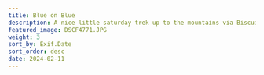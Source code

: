 ```yaml
---
title: Blue on Blue
description: A nice little saturday trek up to the mountains via Biscuit Ridge road :) The gloomy grip of winter seems to be finally loosening up. The sky was blue, the sun was hitting the trees and causing snow to melt off of them, with the pitter patter sound of melting snow audible in every direction. Barely any wind, near perfect visibility. Mt. Rainier and Mt. Adams were visible on the horizon. Take that seasonal depression!
featured_image: DSCF4771.JPG
weight: 3
sort_by: Exif.Date
sort_order: desc
date: 2024-02-11
---
```


